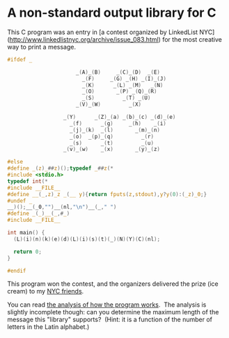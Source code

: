 # A non-standard output library for C

This C program was an entry in [a contest organized by LinkedList NYC]
(http://www.linkedlistnyc.org/archive/issue_083.html) for the most
creative way to print a message.

```C
#ifdef _ 

                      _(A)_(B)     _(C)_(D)  _(E)
                        _(F)     _(G) _(H) _(I)_(J)
                        _(K)      _(L) _(M)   _(N)
                        _(O)       _(P) _(Q)_(R)
                        _(S)         _(T) _(U)
                      _(V)_(W)         _(X)

                  _(Y)      _(Z)_(a) _(b)_(c) _(d)_(e)
                    _(f)      _(g)     _(h)    _(i)
                    _(j)_(k)  _(l)       _(m)_(n) 
                    _(o)  _(p)_(q)         _(r)  
                    _(s)      _(t)         _(u)
                  _(v)_(w)    _(x)       _(y)_(z)

#else
#define _(z)_##z)();typedef _##z(*
#include <stdio.h>
typedef int(*
#include __FILE__
#define __(_,z)_z _(__ y){return fputs(z,stdout),y?y(0):(_z)_0;}
#undef _
__)();__(_0,"")__(nl,"\n")__(_," ")
#define _(_)__(_,#_)
#include __FILE__

int main() {
  (L)(i)(n)(k)(e)(d)(L)(i)(s)(t)(_)(N)(Y)(C)(nl);

  return 0;
}

#endif
```

This program won the contest, and the organizers delivered
the prize (ice cream) to my [NYC friends](https://twitter.com/yaroslav_f).

You can read [the analysis of how the program works](http://www.linkedlistnyc.org/archive/issue_084.html).&nbsp;
The analysis is slightly incomplete though: can you determine the maximum
length of the message this "library" supports?&nbsp;  (Hint: it is
a function of the number of letters in the Latin alphabet.)
